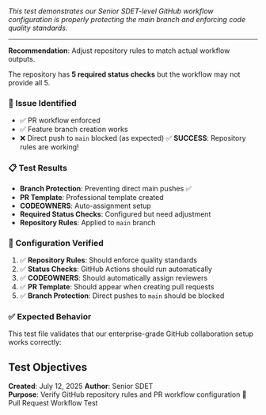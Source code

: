 # 

*This test demonstrates our Senior SDET-level GitHub workflow configuration is properly protecting the main branch and enforcing code quality standards.*

---

**Recommendation**: Adjust repository rules to match actual workflow outputs.

The repository has **5 required status checks** but the workflow may not provide all 5.

### 🚨 Issue Identified

- ✅ PR workflow enforced
- ✅ Feature branch creation works
- ❌ Direct push to `main` blocked (as expected)
   ✅ **SUCCESS**: Repository rules are working!

### 📋 Test Results

- **Branch Protection**: Preventing direct main pushes ✅
- **PR Template**: Professional template created
- **CODEOWNERS**: Auto-assignment setup
- **Required Status Checks**: Configured but need adjustment
- **Repository Rules**: Applied to `main` branch

### 🔧 Configuration Verified

1. ✅ **Repository Rules**: Should enforce quality standards
2. ✅ **Status Checks**: GitHub Actions should run automatically
3. ✅ **CODEOWNERS**: Should automatically assign reviewers
4. ✅ **PR Template**: Should appear when creating pull requests
5. ✅ **Branch Protection**: Direct pushes to `main` should be blocked

### ✅ Expected Behavior

This test file validates that our enterprise-grade GitHub collaboration setup works correctly:

## Test Objectives

**Created**: July 12, 2025
**Author**: Senior SDET  
**Purpose**: Verify GitHub repository rules and PR workflow configuration
🧪 Pull Request Workflow Test